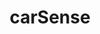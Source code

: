 ---
layout: landing
title: 'carSense'
logo: /assets/images/menu-logos/carsense.svg
url: '#'
order: 8
---